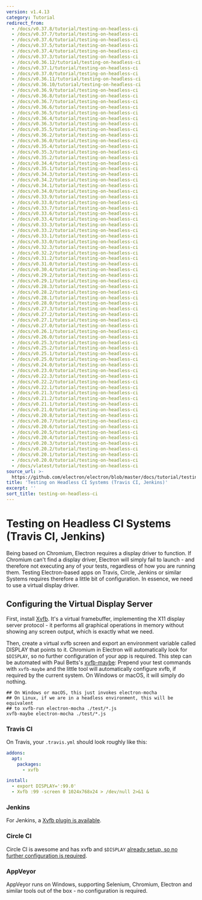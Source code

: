 ```yaml
---
version: v1.4.13
category: Tutorial
redirect_from:
  - /docs/v0.37.8/tutorial/testing-on-headless-ci
  - /docs/v0.37.7/tutorial/testing-on-headless-ci
  - /docs/v0.37.6/tutorial/testing-on-headless-ci
  - /docs/v0.37.5/tutorial/testing-on-headless-ci
  - /docs/v0.37.4/tutorial/testing-on-headless-ci
  - /docs/v0.37.3/tutorial/testing-on-headless-ci
  - /docs/v0.36.12/tutorial/testing-on-headless-ci
  - /docs/v0.37.1/tutorial/testing-on-headless-ci
  - /docs/v0.37.0/tutorial/testing-on-headless-ci
  - /docs/v0.36.11/tutorial/testing-on-headless-ci
  - /docs/v0.36.10/tutorial/testing-on-headless-ci
  - /docs/v0.36.9/tutorial/testing-on-headless-ci
  - /docs/v0.36.8/tutorial/testing-on-headless-ci
  - /docs/v0.36.7/tutorial/testing-on-headless-ci
  - /docs/v0.36.6/tutorial/testing-on-headless-ci
  - /docs/v0.36.5/tutorial/testing-on-headless-ci
  - /docs/v0.36.4/tutorial/testing-on-headless-ci
  - /docs/v0.36.3/tutorial/testing-on-headless-ci
  - /docs/v0.35.5/tutorial/testing-on-headless-ci
  - /docs/v0.36.2/tutorial/testing-on-headless-ci
  - /docs/v0.36.0/tutorial/testing-on-headless-ci
  - /docs/v0.35.4/tutorial/testing-on-headless-ci
  - /docs/v0.35.3/tutorial/testing-on-headless-ci
  - /docs/v0.35.2/tutorial/testing-on-headless-ci
  - /docs/v0.34.4/tutorial/testing-on-headless-ci
  - /docs/v0.35.1/tutorial/testing-on-headless-ci
  - /docs/v0.34.3/tutorial/testing-on-headless-ci
  - /docs/v0.34.2/tutorial/testing-on-headless-ci
  - /docs/v0.34.1/tutorial/testing-on-headless-ci
  - /docs/v0.34.0/tutorial/testing-on-headless-ci
  - /docs/v0.33.9/tutorial/testing-on-headless-ci
  - /docs/v0.33.8/tutorial/testing-on-headless-ci
  - /docs/v0.33.7/tutorial/testing-on-headless-ci
  - /docs/v0.33.6/tutorial/testing-on-headless-ci
  - /docs/v0.33.4/tutorial/testing-on-headless-ci
  - /docs/v0.33.3/tutorial/testing-on-headless-ci
  - /docs/v0.33.2/tutorial/testing-on-headless-ci
  - /docs/v0.33.1/tutorial/testing-on-headless-ci
  - /docs/v0.33.0/tutorial/testing-on-headless-ci
  - /docs/v0.32.3/tutorial/testing-on-headless-ci
  - /docs/v0.32.2/tutorial/testing-on-headless-ci
  - /docs/v0.31.2/tutorial/testing-on-headless-ci
  - /docs/v0.31.0/tutorial/testing-on-headless-ci
  - /docs/v0.30.4/tutorial/testing-on-headless-ci
  - /docs/v0.29.2/tutorial/testing-on-headless-ci
  - /docs/v0.29.1/tutorial/testing-on-headless-ci
  - /docs/v0.28.3/tutorial/testing-on-headless-ci
  - /docs/v0.28.2/tutorial/testing-on-headless-ci
  - /docs/v0.28.1/tutorial/testing-on-headless-ci
  - /docs/v0.28.0/tutorial/testing-on-headless-ci
  - /docs/v0.27.3/tutorial/testing-on-headless-ci
  - /docs/v0.27.2/tutorial/testing-on-headless-ci
  - /docs/v0.27.1/tutorial/testing-on-headless-ci
  - /docs/v0.27.0/tutorial/testing-on-headless-ci
  - /docs/v0.26.1/tutorial/testing-on-headless-ci
  - /docs/v0.26.0/tutorial/testing-on-headless-ci
  - /docs/v0.25.3/tutorial/testing-on-headless-ci
  - /docs/v0.25.2/tutorial/testing-on-headless-ci
  - /docs/v0.25.1/tutorial/testing-on-headless-ci
  - /docs/v0.25.0/tutorial/testing-on-headless-ci
  - /docs/v0.24.0/tutorial/testing-on-headless-ci
  - /docs/v0.23.0/tutorial/testing-on-headless-ci
  - /docs/v0.22.3/tutorial/testing-on-headless-ci
  - /docs/v0.22.2/tutorial/testing-on-headless-ci
  - /docs/v0.22.1/tutorial/testing-on-headless-ci
  - /docs/v0.21.3/tutorial/testing-on-headless-ci
  - /docs/v0.21.2/tutorial/testing-on-headless-ci
  - /docs/v0.21.1/tutorial/testing-on-headless-ci
  - /docs/v0.21.0/tutorial/testing-on-headless-ci
  - /docs/v0.20.8/tutorial/testing-on-headless-ci
  - /docs/v0.20.7/tutorial/testing-on-headless-ci
  - /docs/v0.20.6/tutorial/testing-on-headless-ci
  - /docs/v0.20.5/tutorial/testing-on-headless-ci
  - /docs/v0.20.4/tutorial/testing-on-headless-ci
  - /docs/v0.20.3/tutorial/testing-on-headless-ci
  - /docs/v0.20.2/tutorial/testing-on-headless-ci
  - /docs/v0.20.1/tutorial/testing-on-headless-ci
  - /docs/v0.20.0/tutorial/testing-on-headless-ci
  - /docs/vlatest/tutorial/testing-on-headless-ci
source_url: >-
  https://github.com/electron/electron/blob/master/docs/tutorial/testing-on-headless-ci.md
title: 'Testing on Headless CI Systems (Travis CI, Jenkins)'
excerpt: ''
sort_title: testing-on-headless-ci
---
```

# Testing on Headless CI Systems (Travis CI, Jenkins)

Being based on Chromium, Electron requires a display driver to function. If Chromium can't find a display driver, Electron will simply fail to launch - and therefore not executing any of your tests, regardless of how you are running them. Testing Electron-based apps on Travis, Circle, Jenkins or similar Systems requires therefore a little bit of configuration. In essence, we need to use a virtual display driver.

## Configuring the Virtual Display Server

First, install [Xvfb](https://en.wikipedia.org/wiki/Xvfb). It's a virtual framebuffer, implementing the X11 display server protocol - it performs all graphical operations in memory without showing any screen output, which is exactly what we need.

Then, create a virtual xvfb screen and export an environment variable called DISPLAY that points to it. Chromium in Electron will automatically look for `$DISPLAY`, so no further configuration of your app is required. This step can be automated with Paul Betts's [xvfb-maybe](https://github.com/paulcbetts/xvfb-maybe): Prepend your test commands with `xvfb-maybe` and the little tool will automatically configure xvfb, if required by the current system. On Windows or macOS, it will simply do nothing.

```
## On Windows or macOS, this just invokes electron-mocha
## On Linux, if we are in a headless environment, this will be equivalent
## to xvfb-run electron-mocha ./test/*.js
xvfb-maybe electron-mocha ./test/*.js

```

### Travis CI

On Travis, your `.travis.yml` should look roughly like this:

```yml
addons:
  apt:
    packages:
      - xvfb

install:
  - export DISPLAY=':99.0'
  - Xvfb :99 -screen 0 1024x768x24 > /dev/null 2>&1 &
```

### Jenkins

For Jenkins, a [Xvfb plugin is available](https://wiki.jenkins-ci.org/display/JENKINS/Xvfb+Plugin).

### Circle CI

Circle CI is awesome and has xvfb and `$DISPLAY` [already setup, so no further configuration is required](https://circleci.com/docs/environment#browsers).

### AppVeyor

AppVeyor runs on Windows, supporting Selenium, Chromium, Electron and similar tools out of the box - no configuration is required.
